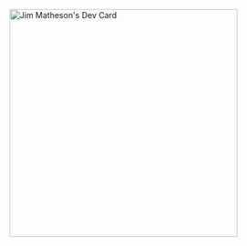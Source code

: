 <a href="https://app.daily.dev/Mansquatch"><img src="https://api.daily.dev/devcards/e193b5ae44344827bc7a4b777d70dd0d.png?r=lnj" width="400" alt="Jim Matheson's Dev Card"/></a>
